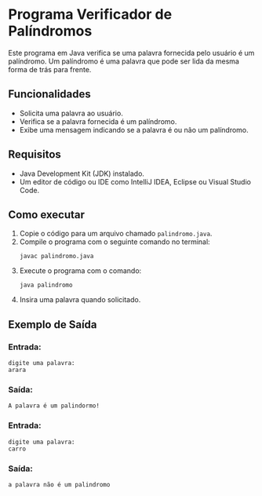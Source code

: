 # Programa Verificador de Palíndromos

Este programa em Java verifica se uma palavra fornecida pelo usuário é um palíndromo. Um palíndromo é uma palavra que pode ser lida da mesma forma de trás para frente.

## Funcionalidades

- Solicita uma palavra ao usuário.
- Verifica se a palavra fornecida é um palíndromo.
- Exibe uma mensagem indicando se a palavra é ou não um palíndromo.

## Requisitos

- Java Development Kit (JDK) instalado.
- Um editor de código ou IDE como IntelliJ IDEA, Eclipse ou Visual Studio Code.

## Como executar

1. Copie o código para um arquivo chamado `palindromo.java`.
2. Compile o programa com o seguinte comando no terminal:
   ```
   javac palindromo.java
   ```
3. Execute o programa com o comando:
   ```
   java palindromo
   ```
4. Insira uma palavra quando solicitado.

## Exemplo de Saída

### Entrada:
```
digite uma palavra:
arara
```

### Saída:
```
A palavra é um palindormo!
```

### Entrada:
```
digite uma palavra:
carro
```

### Saída:
```
a palavra não é um palindromo
```


